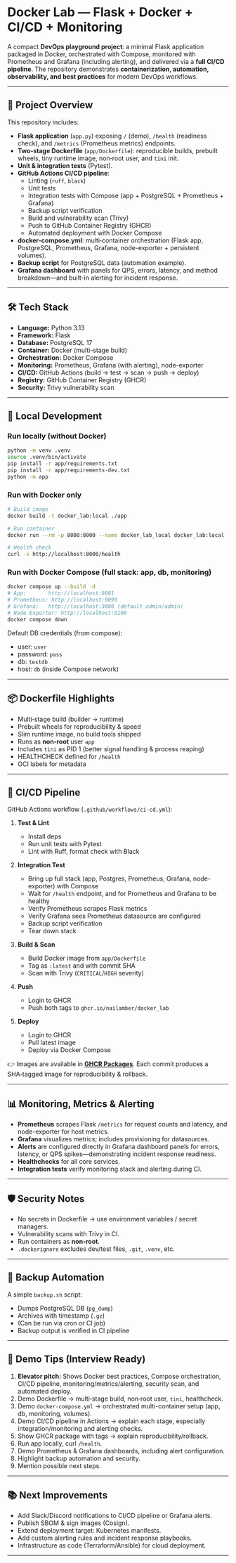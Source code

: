 # Docker Lab — Flask + Docker + CI/CD + Monitoring

A compact **DevOps playground project**: a minimal Flask application packaged in Docker, orchestrated with Compose, monitored with Prometheus and Grafana (including alerting), and delivered via a **full CI/CD pipeline**. The repository demonstrates **containerization, automation, observability, and best practices** for modern DevOps workflows.

---

## 🚀 Project Overview

This repository includes:
- **Flask application** (`app.py`) exposing `/` (demo), `/health` (readiness check), and `/metrics` (Prometheus metrics) endpoints.
- **Two‑stage Dockerfile** (`app/Dockerfile`): reproducible builds, prebuilt wheels, tiny runtime image, non‑root user, and `tini` init.
- **Unit & integration tests** (Pytest).
- **GitHub Actions CI/CD pipeline**:
  - Linting (`ruff`, `black`)
  - Unit tests
  - Integration tests with Compose (app + PostgreSQL + Prometheus + Grafana)
  - Backup script verification
  - Build and vulnerability scan (Trivy)
  - Push to GitHub Container Registry (GHCR)
  - Automated deployment with Docker Compose
- **docker-compose.yml**: multi‑container orchestration (Flask app, PostgreSQL, Prometheus, Grafana, node-exporter + persistent volumes).
- **Backup script** for PostgreSQL data (automation example).
- **Grafana dashboard** with panels for QPS, errors, latency, and method breakdown—and built-in alerting for incident response.

---

## 🛠️ Tech Stack

- **Language:** Python 3.13
- **Framework:** Flask
- **Database:** PostgreSQL 17
- **Container:** Docker (multi-stage build)
- **Orchestration:** Docker Compose
- **Monitoring:** Prometheus, Grafana (with alerting), node-exporter
- **CI/CD:** GitHub Actions (build → test → scan → push → deploy)
- **Registry:** GitHub Container Registry (GHCR)
- **Security:** Trivy vulnerability scan

---

## 🔧 Local Development

### Run locally (without Docker)
```bash
python -m venv .venv
source .venv/bin/activate
pip install -r app/requirements.txt
pip install -r app/requirements-dev.txt
python -m app
```

### Run with Docker only
```bash
# Build image
docker build -t docker_lab:local ./app

# Run container
docker run --rm -p 8000:8000 --name docker_lab_local docker_lab:local

# Health check
curl -s http://localhost:8000/health
```

### Run with Docker Compose (full stack: app, db, monitoring)
```bash
docker compose up --build -d
# App:       http://localhost:8081
# Prometheus: http://localhost:9090
# Grafana:   http://localhost:3000 (default admin/admin)
# Node Exporter: http://localhost:9100
docker compose down
```

Default DB credentials (from compose):
- user: `user`
- password: `pass`
- db: `testdb`
- host: `db` (inside Compose network)

---

## 📦 Dockerfile Highlights

- Multi‑stage build (builder → runtime)
- Prebuilt wheels for reproducibility & speed
- Slim runtime image, no build tools shipped
- Runs as **non‑root** user `app`
- Includes `tini` as PID 1 (better signal handling & process reaping)
- HEALTHCHECK defined for `/health`
- OCI labels for metadata

---

## 🔄 CI/CD Pipeline

GitHub Actions workflow (`.github/workflows/ci-cd.yml`):

1. **Test & Lint**
   - Install deps
   - Run unit tests with Pytest
   - Lint with Ruff, format check with Black

2. **Integration Test**
   - Bring up full stack (app, Postgres, Prometheus, Grafana, node-exporter) with Compose
   - Wait for `/health` endpoint, and for Prometheus and Grafana to be healthy
   - Verify Prometheus scrapes Flask metrics
   - Verify Grafana sees Prometheus datasource are configured
   - Backup script verification
   - Tear down stack

3. **Build & Scan**
   - Build Docker image from `app/Dockerfile`
   - Tag as `:latest` and with commit SHA
   - Scan with Trivy (`CRITICAL`/`HIGH` severity)

4. **Push**
   - Login to GHCR
   - Push both tags to `ghcr.io/nailamber/docker_lab`

5. **Deploy**
   - Login to GHCR
   - Pull latest image
   - Deploy via Docker Compose

👉 Images are available in **[GHCR Packages](https://github.com/NailAmber?tab=packages)**. Each commit produces a SHA‑tagged image for reproducibility & rollback.

---

## 📊 Monitoring, Metrics & Alerting

- **Prometheus** scrapes Flask `/metrics` for request counts and latency, and node-exporter for host metrics.
- **Grafana** visualizes metrics; includes provisioning for datasources.
- **Alerts** are configured directly in Grafana dashboard panels for errors, latency, or QPS spikes—demonstrating incident response readiness.
- **Healthchecks** for all core services.
- **Integration tests** verify monitoring stack and alerting during CI.

---

## 🛡️ Security Notes

- No secrets in Dockerfile → use environment variables / secret managers.
- Vulnerability scans with Trivy in CI.
- Run containers as **non‑root**.
- `.dockerignore` excludes dev/test files, `.git`, `.venv`, etc.

---

## 💾 Backup Automation

A simple `backup.sh` script:
- Dumps PostgreSQL DB (`pg_dump`)
- Archives with timestamp (`.gz`)
- (Can be run via cron or CI job)
- Backup output is verified in CI pipeline

---

## 🎤 Demo Tips (Interview Ready)

1. **Elevator pitch:** Shows Docker best practices, Compose orchestration, CI/CD pipeline, monitoring/metrics/alerting, security scan, and automated deploy.
2. Demo Dockerfile → multi‑stage build, non‑root user, `tini`, healthcheck.
3. Demo `docker-compose.yml` → orchestrated multi-container setup (app, db, monitoring, volumes).
4. Demo CI/CD pipeline in Actions → explain each stage, especially integration/monitoring and alerting checks.
5. Show GHCR package with tags → explain reproducibility/rollback.
6. Run app locally, curl `/health`.
7. Demo Prometheus & Grafana dashboards, including alert configuration.
8. Highlight backup automation and security.
9. Mention possible next steps.

---

## 📚 Next Improvements

- Add Slack/Discord notifications to CI/CD pipeline or Grafana alerts.
- Publish SBOM & sign images (Cosign).
- Extend deployment target: Kubernetes manifests.
- Add custom alerting rules and incident response playbooks.
- Infrastructure as code (Terraform/Ansible) for cloud deployment.

---
